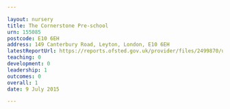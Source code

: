 ```yaml
---

layout: nursery
title: The Cornerstone Pre-school
urn: 155085
postcode: E10 6EH
address: 149 Canterbury Road, Leyton, London, E10 6EH
latestReportUrl: https://reports.ofsted.gov.uk/provider/files/2499870/urn/155085.pdf
teaching: 0
development: 0
leadership: 1
outcomes: 0
overall: 1
date: 9 July 2015

---
```

